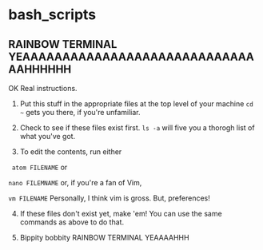 # bash_scripts

## RAINBOW TERMINAL **YEAAAAAAAAAAAAAAAAAAAAAAAAAAAAAAAHHHHHH**

OK Real instructions.

1. Put this stuff in the appropriate files at the top level of your machine 
` cd ~ ` gets you there, if you're unfamiliar.
2. Check to see if these files exist first.
`ls -a` will five you a thorogh list of what you've got.  

3. To edit the contents, run either

` atom FILENAME` or

`nano FILEMNAME` or, if you're a fan of Vim, 

`vm FILENAME`  Personally, I think vim is gross.  But, preferences!

4. If these files don't exist yet, make 'em!  You can use the same commands as above to do that.

5. Bippity bobbity RAINBOW TERMINAL YEAAAAHHH
